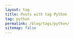 ```yaml
---
layout: tag
title: Posts with tag Python
tag: python
permalink: /blog/tags/python/
sitemap: false
---
```

